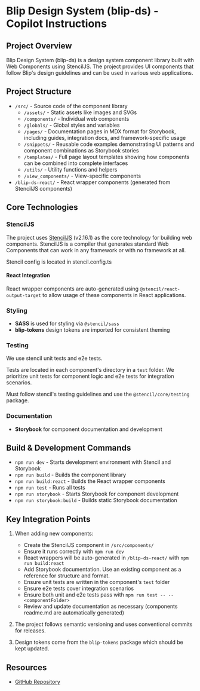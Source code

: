 # Blip Design System (blip-ds) - Copilot Instructions

## Project Overview

Blip Design System (blip-ds) is a design system component library built with Web Components using StencilJS. The project provides UI components that follow Blip's design guidelines and can be used in various web applications.

## Project Structure

- `/src/` - Source code of the component library
  - `/assets/` - Static assets like images and SVGs
  - `/components/` - Individual web components
  - `/globals/` - Global styles and variables
  - `/pages/` - Documentation pages in MDX format for Storybook, including guides, integration docs, and framework-specific usage
  - `/snippets/` - Reusable code examples demonstrating UI patterns and component combinations as Storybook stories
  - `/templates/` - Full page layout templates showing how components can be combined into complete interfaces
  - `/utils/` - Utility functions and helpers
  - `/view_components/` - View-specific components
- `/blip-ds-react/` - React wrapper components (generated from StencilJS components)

## Core Technologies

### StencilJS

The project uses [StencilJS](https://stenciljs.com/) (v2.16.1) as the core technology for building web components. StencilJS is a compiler that generates standard Web Components that can work in any framework or with no framework at all.

Stencil config is located in stencil.config.ts

#### React Integration

React wrapper components are auto-generated using `@stencil/react-output-target` to allow usage of these components in React applications.

### Styling

- **SASS** is used for styling via `@stencil/sass`
- **blip-tokens** design tokens are imported for consistent theming

### Testing

We use stencil unit tests and e2e tests.

Tests are located in each component's directory in a `test` folder. We prioritize unit tests for component logic and e2e tests for integration scenarios.

Must follow stencil's testing guidelines and use the `@stencil/core/testing` package.

### Documentation

- **Storybook** for component documentation and development

## Build & Development Commands

- `npm run dev` - Starts development environment with Stencil and Storybook
- `npm run build` - Builds the component library
- `npm run build:react` - Builds the React wrapper components
- `npm run test` - Runs all tests
- `npm run storybook` - Starts Storybook for component development
- `npm run storybook:build` - Builds static Storybook documentation

## Key Integration Points

1. When adding new components:

   - Create the StencilJS component in `/src/components/`
   - Ensure it runs correctly with `npm run dev`
   - React wrappers will be auto-generated in `/blip-ds-react/` with `npm run build:react`
   - Add Storybook documentation. Use an existing component as a reference for structure and format.
   - Ensure unit tests are written in the component's `test` folder
   - Ensure e2e tests cover integration scenarios
   - Ensure both unit and e2e tests pass with `npm run test -- -- <componentFolder>`
   - Review and update documentation as necessary (components readme.md are automatically generated)

2. The project follows semantic versioning and uses conventional commits for releases.

3. Design tokens come from the `blip-tokens` package which should be kept updated.

## Resources

- [GitHub Repository](https://github.com/takenet/blip-ds)
